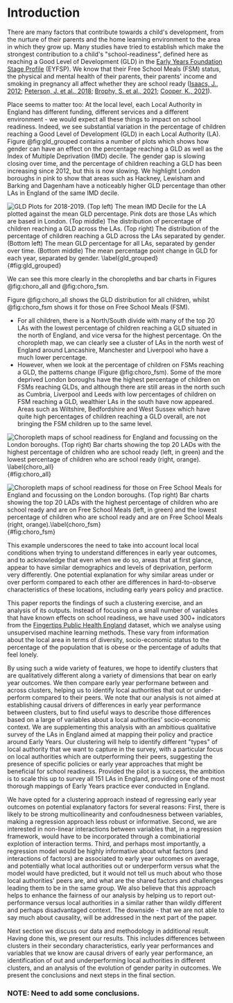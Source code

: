 # Introduction

There are many factors that contribute towards a child's development, from the nurture of their parents and the home learning environment to the area in which they grow up. Many studies have tried to establish which make the strongest contribution to a child's "school-readiness", defined here as reaching a Good Level of Development (GLD) in the [Early Years Foundation Stage Profile](https://www.gov.uk/government/publications/early-years-foundation-stage-profile-handbook) (EYFSP). We know that their Free School Meals (FSM) status, the physical and mental health of their parents, their parents' income and smoking in pregnancy all affect whether they are school ready ([Isaacs, J., 2012](https://www.brookings.edu/wp-content/uploads/2016/06/0319_school_disadvantage_isaacs.pdf); [Peterson, J. et al., 2018](https://www.publications.aap.org/pediatrics/article-split/142/5/e20181126/38543/The-Intersection-of-Health-and-Education-to?autologincheck=redirected); [Brophy, S. et al., 2021](https://www.adruk.org/fileadmin/uploads/adruk/Documents/Data_Insight_Risk_factors_for_not_being_ready_to_start_school__February_2021_.pdf); [Cooper, K., 2021](https://journals.sagepub.com/doi/pdf/10.1177/0038038520939397)).

Place seems to matter too: At the local level, each Local Authority in England has different funding, different services and a different environment - we would expect all these things to impact on school readiness. Indeed, we see substantial variation in the percentage of children reaching a Good Level of Development (GLD) in each Local Authority (LA). Figure @fig:gld_grouped contains a number of plots which shows how gender can have an effect on the percentage reaching a GLD as well as the Index of Multiple Deprivation (IMD) decile. The gender gap is slowing closing over time, and the percentage of children reaching a GLD has been increasing since 2012, but this is now slowing. We highlight London boroughs in pink to show that areas such as Hackney, Lewisham and Barking and Dagenham have a noticeably higher GLD percentage than other LAs in England of the same IMD decile.

![GLD Plots for 2018-2019. (Top left) The mean IMD Decile for the LA plotted against the mean GLD percentage. Pink dots are those LAs which are based in London. (Top middle) The distribution of percentage of children reaching a GLD across the LAs. (Top right) The distribution of the percentage of children reaching a GLD across the LAs separated by gender. (Bottom left) The mean GLD percentage for all LAs, separated by gender over time. (Bottom middle) The mean percentage point change in GLD for each year, separated by gender. \label{gld_grouped}](png/gld_descriptive_stats_grouped_plot.png){#fig:gld_grouped}

We can see this more clearly in the choropleths and bar charts in Figures @fig:choro_all and @fig:choro_fsm. 

Figure @fig:choro_all shows the GLD distribution for all children, whilst @fig:choro_fsm shows it for those on Free School Meals (FSM).

* For all children, there is a North/South divide with many of the top 20 LAs with the lowest percentage of children reaching a GLD situated in the north of England, and vice versa for the highest percentage. On the choropleth map, we can clearly see a cluster of LAs in the north west of England around Lancashire, Manchester and Liverpool who have a much lower percentage.
* However, when we look at the percentage of children on FSMs reaching a GLD, the patterns change (Figure @fig:choro_fsm). Some of the more deprived London boroughs have the highest percentage of children on FSMs reaching GLDs, and although there are still areas in the north such as Cumbria, Liverpool and Leeds with low percentages of children on FSM reaching a GLD, wealthier LAs in the south have now appeared. Areas such as Wiltshire, Bedfordshire and West Sussex which have quite high percentages of children reaching a GLD overall, are not bringing the FSM children up to the same level.

![Choropleth maps of school readiness for England and focussing on the London boroughs. (Top right) Bar charts showing the top 20 LADs with the highest percentage of children who are school ready (left, in green) and the lowest percentage of children who are school ready (right, orange). \label{choro_all}](png/choro_highest_and_lowest_school_ready_children.png){#fig:choro_all}

![Choropleth maps of school readiness for those on Free School Meals for England and focussing on the London boroughs. (Top right) Bar charts showing the top 20 LADs with the highest percentage of children who are school ready and are on Free School Meals (left, in green) and the lowest percentage of children who are school ready and are on Free School Meals (right, orange).\label{choro_fsm}](png/choro_highest_and_lowest_school_ready_children_fsm.png){#fig:choro_fsm}

This example underscores the need to take into account local local conditions when trying to understand differences in early year outcomes, and to acknowledge that even when we do so, areas that at first glance, appear to have similar demographics and levels of deprivation, perform very differently. One potential explanation for why similar areas under or over perform compared to each other are differences in hard-to-observe characteristics of these locations, including early years policy and practice. 

This paper reports the findings of such a clustering exercise, and an analysis of its outputs. Instead of focusing on a small number of variables that have known effects on school readiness, we have used 300+ indicators from the [Fingertips Public Health England](https://fingertips.phe.org.uk/) dataset, which we analyse using unsupervised machine learning methods. These vary from information about the local area in terms of diversity, socio-economic status to the percentage of the population that is obese or the percentage of adults that feel lonely. 

By using such a wide variety of features, we hope to identify clusters that are qualitatively different along a variety of dimensions that bear on early year outcomes. We then compare early year performane between and across clusters, helping us to identify local authorities that out or under-perform compared to their peers. We note that our analysis is not aimed at establishing causal drivers of differences in early year performance between clusters, but to find useful ways to describe those differences based on a large of variables about a local authorities' socio-economic context. We are supplementing this analysis with an ambitious qualitative survey of the LAs in England aimed at mapping their policy and practice around Early Years. Our clustering will help to identify different "types" of local authority that we want to capture in the survey, with a particular focus on local authorities which are outperforming their peers, suggesting the presence of specific policies or early year approaches that might be beneficial for school readiness. Provided the pilot is a success, the ambition is to scale this up to survey all 151 LAs in England, providing one of the most thorough mappings of Early Years practice ever conducted in England.

We have opted for a clustering approach instead of regressing early year outcomes on potential explanatory factors for several reasons: First, there is likely to be strong multicollinearity and confoudnesness between variables, making a regression approach less robust or informative. Second, we are interested in non-linear interactions between variables that, in a regression framework, would have to be incorporated through a combinatiorial explotion of interaction terms. Third, and perhaps most importantly, a regression model would be highly informative about what factors (and interactions of factors) are associated to early year outcomes on average, and potentially what local authorities out or underperform versus what the model would have predicted, but it would not tell us much about who those local authorities' peers are, and what are the shared factors and challenges leading them to be in the same group. We also believe that this approach helps to enhance the fairness of our analysis by helping us to report out-performance versus local authorities in a similar rather than wildly different and perhaps disadvantaged context. The downside - that we are not able to say much about causality, will be addressed in the next part of the paper.


<!--
We are not using either of these techniques, predominately as we are not aiming to build a causal model. The Fingertips dataset is a large dataset where there will be many confounders. We are not trying to minimise the effects of confounders, rather we are trying to segment local authorities with similar characteristics. The presence of the survey after the data analysis means we are not restrained in trying to restrict this to causal factors. Furthermore, we have used a clustering pipeline - running several different clustering models with different hyperparameters to link LAs together. The more times an LA is linked to another, the more likely they are to be in the same cluster, thus adding a robustness to this methodology.
-->

Next section we discuss our data and methodology in additional result. Having done this, we present our results. This includes differences between clusters in their secondary characteristics, early year performances and variables that we know are causal drivers of early year performance, an identification of out and underperforming local authorities in different clusters, and an analysis of the evolution of gender parity in outcomes. We present the conclusions and next steps in the final section.

### NOTE: Need to add some conclusions.
